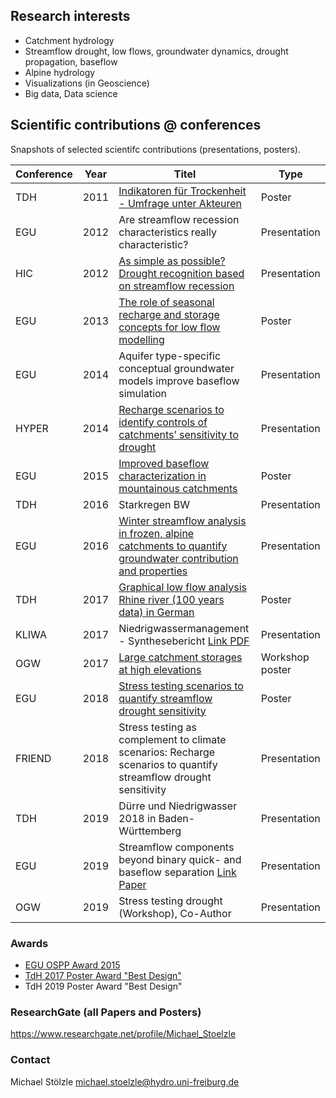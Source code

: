 ## Research interests
 * Catchment hydrology
 * Streamflow drought, low flows, groundwater dynamics, drought propagation, baseflow
 * Alpine hydrology
 * Visualizations (in Geoscience)
 * Big data, Data science

## Scientific contributions @ conferences
Snapshots of selected scientifc contributions (presentations, posters).


|  Conference |  Year | Titel  |  Type |
|---|---|---|---|
|  TDH | 2011  |  [Indikatoren für Trockenheit - Umfrage unter Akteuren](/tdh2011/readme.md) |  Poster |
|  EGU |  2012 |  Are streamflow recession characteristics really characteristic? |  Presentation |
| HIC  | 2012 | [As simple as possible? Drought recognition based on streamflow recession](/hic2012/) | Presentation | 
|  EGU | 2013  | [The role of seasonal recharge and storage concepts for low flow modelling](/egu2013/readme.md)   | Poster  |
| EGU  | 2014  | Aquifer type-specific conceptual groundwater models improve baseflow simulation  |  Presentation |
| HYPER | 2014 | [Recharge scenarios to identify controls of catchments’ sensitivity to drought](/hyper2014/) | Presentation|
| EGU  |  2015 | [Improved baseflow characterization in mountainous catchments](/egu2015/readme.md)  |  Poster |
| TDH  |  2016 | Starkregen BW  |  Presentation |
| EGU  |  2016 |  [Winter streamflow analysis in frozen, alpine catchments to quantify groundwater contribution and properties](/egu2016/readme.md) |  Presentation |
| TDH  |  2017 |  [Graphical low flow analysis Rhine river (100 years data) in German](/tdh2017/readme.md) | Poster  |
| KLIWA | 2017 | Niedrigwassermanagement - Synthesebericht [Link PDF](https://www.kliwa.de/_download/KLIWAHeft23.pdf) | Presentation |
|OGW | 2017 | [Large catchment storages at high elevations](/ogw2017/readme.md) | Workshop poster |
|  EGU |  2018 | [Stress testing scenarios to quantify streamflow drought sensitivity](/egu2018/readme.md)| Poster  |
|  FRIEND |  2018 | Stress testing as complement to climate scenarios: Recharge scenarios to quantify streamflow drought sensitivity | Presentation  |
|  TDH |  2019 | Dürre und Niedrigwasser 2018 in Baden-Württemberg | Presentation  |
|  EGU |  2019 | Streamflow components beyond binary quick- and baseflow separation [Link Paper](https://www.hydrol-earth-syst-sci-discuss.net/hess-2019-236/) | Presentation  |
|OGW | 2019| Stress testing drought (Workshop), Co-Author |Presentation |



### Awards
* [EGU OSPP Award 2015](https://www.egu.eu/awards-medals/ospp-award/2015/michael-stoelzle/)
* [TdH 2017 Poster Award "Best Design"](https://www.dhydrog.de/wp-content/uploads/2017/06/DHG-Aktuell_2017-Nr1.pdf)
* TdH 2019 Poster Award "Best Design"


### ResearchGate (all Papers and Posters)
https://www.researchgate.net/profile/Michael_Stoelzle

### Contact
Michael Stölzle
michael.stoelzle@hydro.uni-freiburg.de


